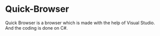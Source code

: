 # Quick-Browser
Quick Browser is a browser which is made with the help of Visual Studio. And the coding is done on C#.
